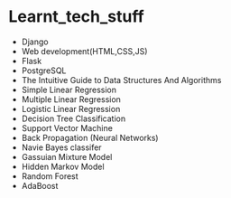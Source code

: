 # Learnt_tech_stuff
* Django
* Web development(HTML,CSS,JS)
* Flask
* PostgreSQL
* The Intuitive Guide to Data Structures And Algorithms 
* Simple Linear Regression
* Multiple Linear Regression
* Logistic Linear Regression
* Decision Tree Classification
* Support Vector Machine
* Back Propagation (Neural Networks)
* Navie Bayes classifer
* Gassuian Mixture Model
* Hidden Markov Model
* Random Forest
* AdaBoost
